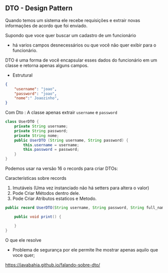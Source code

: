 ## DTO - Design Pattern

Quando temos um sistema ele recebe requisições e extrair novas informações de acordo que foi enviado.

Supondo que voce quer buscar um cadastro de um funcionário

- há varios campos desnecessários ou que você não quer exibir para o funcionário.


DTO é uma forma de você encapsular esses dados do funcionário em um classe e retorna apenas alguns campos.

- Estrutural

```json
{
	"username": "joao",
	"password": "joao",
	"nome":" Joaozinho",
}
```
Com Dto : A classe apenas extrair `username` e `password`

```java
class UserDTO {
	private String username;
	private String password;
	private String nome;
	public UserDTO (String username, String password) {
		this.username = username;
		this.password = password;
	}
}
```

Podemos usar na versão 16 o records para criar DTOs:

Características sobre records

1. Imutáveis (Uma vez instanciado não há setters para altera o valor)
2. Pode Criar Métodos dentro dele.
3. Pode Criar Atributos estaticos e Metodo.


```java
public record UserDTO(String username, String password, String full_name) {

	public void print() {

	}
}

```
O que ele resolve

- Problema de segurança por ele permite lhe mostrar apenas aquilo que voce quer;




https://javabahia.github.io/falando-sobre-dto/